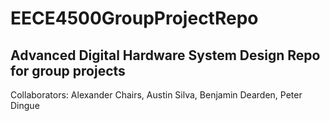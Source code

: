 # EECE4500GroupProjectRepo
Advanced Digital Hardware System Design Repo for group projects
---
Collaborators: Alexander Chairs, Austin Silva, Benjamin Dearden, Peter Dingue

